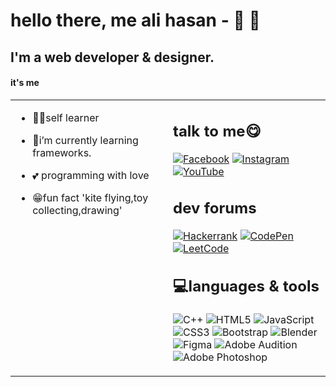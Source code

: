 # hello there, me ali hasan - 👋 🦊

## I'm a web developer & designer. 

#### it's me
<table><tr><td valign="top" width="50%">

- 🐱‍👤self learner  
  

- 🐒i’m currently learning frameworks. 
  

- 💕 programming with love
  

- 😁fun fact 'kite flying,toy collecting,drawing'  


</td><td valign="top" width="50%">


## talk to me😋
[![Facebook](https://img.shields.io/badge/Facebook-%231877F2.svg?logo=Facebook&logoColor=white)](https://www.facebook.com/dev.alihasan00) [![Instagram](https://img.shields.io/badge/Instagram-%23E4405F.svg?logo=Instagram&logoColor=white)](https://instagram.com/https://instagram.com/dev_alihasan) [![YouTube](https://img.shields.io/badge/YouTube-%23FF0000.svg?logo=YouTube&logoColor=white)](https://www.youtube.com/channel/UCWRoHjex3jWneGOzHwChz-A)
  
  ## dev forums
  [![Hackerrank](https://img.shields.io/badge/-Hackerrank-2EC866?style=for-the-badge&logo=HackerRank&logoColor=white)](https://www.hackerrank.com/alihasan00)
  [![CodePen](https://img.shields.io/badge/Codepen-000000?style=for-the-badge&logo=codepen&logoColor=white)](https://codepen.io/dev-alihasan)
  [![LeetCode](https://img.shields.io/badge/LeetCode-000000?style=for-the-badge&logo=LeetCode&logoColor=#d16c06)](https://leetcode.com/dvp-alihasan/)

## 💻languages & tools
![C++](https://img.shields.io/badge/c++-%2300599C.svg?style=for-the-badge&logo=c%2B%2B&logoColor=white) ![HTML5](https://img.shields.io/badge/html5-%23E34F26.svg?style=for-the-badge&logo=html5&logoColor=white) ![JavaScript](https://img.shields.io/badge/javascript-%23323330.svg?style=for-the-badge&logo=javascript&logoColor=%23F7DF1E) ![CSS3](https://img.shields.io/badge/css3-%231572B6.svg?style=for-the-badge&logo=css3&logoColor=white) ![Bootstrap](https://img.shields.io/badge/bootstrap-%23563D7C.svg?style=for-the-badge&logo=bootstrap&logoColor=white) ![Blender](https://img.shields.io/badge/blender-%23F5792A.svg?style=for-the-badge&logo=blender&logoColor=white) ![Figma](https://img.shields.io/badge/figma-%23F24E1E.svg?style=for-the-badge&logo=figma&logoColor=white) ![Adobe Audition](https://img.shields.io/badge/Adobe%20Audition-9999FF.svg?style=for-the-badge&logo=Adobe%20Audition&logoColor=white) ![Adobe Photoshop](https://img.shields.io/badge/adobephotoshop-%2331A8FF.svg?style=for-the-badge&logo=adobephotoshop&logoColor=white)

